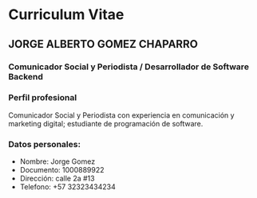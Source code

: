 # Curriculum Vitae

## JORGE ALBERTO GOMEZ CHAPARRO
### Comunicador Social y Periodista / Desarrollador de Software Backend

### Perfil profesional
Comunicador Social y Periodista con experiencia en comunicación y marketing digital; estudiante de programación de software.

### Datos personales:
- Nombre: Jorge Gomez
- Documento: 1000889922
- Dirección: calle 2a #13
- Telefono: +57 32323434234